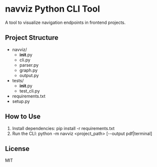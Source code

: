 # navviz Python CLI Tool

A tool to visualize navigation endpoints in frontend projects.

## Project Structure

- navviz/
  - __init__.py
  - cli.py
  - parser.py
  - graph.py
  - output.py
- tests/
  - __init__.py
  - test_cli.py
- requirements.txt
- setup.py

## How to Use

1. Install dependencies:
   pip install -r requirements.txt
2. Run the CLI:
   python -m navviz <project_path> [--output pdf|terminal]

## License
MIT
